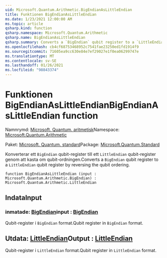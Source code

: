 ```yaml
---
uid: Microsoft.Quantum.Arithmetic.BigEndianAsLittleEndian
title: Funktionen BigEndianAsLittleEndian
ms.date: 1/23/2021 12:00:00 AM
ms.topic: article
qsharp.kind: function
qsharp.namespace: Microsoft.Quantum.Arithmetic
qsharp.name: BigEndianAsLittleEndian
qsharp.summary: Converts a `BigEndian` qubit register to a `LittleEndian` qubit register by reversing the qubit ordering.
ms.openlocfilehash: cb4cf68753468952c7541fae23250ed1fd1914f9
ms.sourcegitcommit: 71605ea9cc630e84e7ef29027e1f0ea06299747e
ms.translationtype: MT
ms.contentlocale: sv-SE
ms.lasthandoff: 01/26/2021
ms.locfileid: "98843374"
---
```

# <a name="bigendianaslittleendian-function"></a><span data-ttu-id="8a0d9-102">Funktionen BigEndianAsLittleEndian</span><span class="sxs-lookup"><span data-stu-id="8a0d9-102">BigEndianAsLittleEndian function</span></span>

<span data-ttu-id="8a0d9-103">Namnrymd: [Microsoft. Quantum. aritmetisk](xref:Microsoft.Quantum.Arithmetic)</span><span class="sxs-lookup"><span data-stu-id="8a0d9-103">Namespace: [Microsoft.Quantum.Arithmetic](xref:Microsoft.Quantum.Arithmetic)</span></span>

<span data-ttu-id="8a0d9-104">Paket: [Microsoft. Quantum. standard](https://nuget.org/packages/Microsoft.Quantum.Standard)</span><span class="sxs-lookup"><span data-stu-id="8a0d9-104">Package: [Microsoft.Quantum.Standard](https://nuget.org/packages/Microsoft.Quantum.Standard)</span></span>


<span data-ttu-id="8a0d9-105">Konverterar ett `BigEndian` qubit-register till ett `LittleEndian` qubit-register genom att kasta om qubit-ordningen.</span><span class="sxs-lookup"><span data-stu-id="8a0d9-105">Converts a `BigEndian` qubit register to a `LittleEndian` qubit register by reversing the qubit ordering.</span></span>

```qsharp
function BigEndianAsLittleEndian (input : Microsoft.Quantum.Arithmetic.BigEndian) : Microsoft.Quantum.Arithmetic.LittleEndian
```


## <a name="input"></a><span data-ttu-id="8a0d9-106">Indata</span><span class="sxs-lookup"><span data-stu-id="8a0d9-106">Input</span></span>

### <a name="input--bigendian"></a><span data-ttu-id="8a0d9-107">inmatade: [BigEndian](xref:Microsoft.Quantum.Arithmetic.BigEndian)</span><span class="sxs-lookup"><span data-stu-id="8a0d9-107">input : [BigEndian](xref:Microsoft.Quantum.Arithmetic.BigEndian)</span></span>

<span data-ttu-id="8a0d9-108">Qubit-register i `BigEndian` format.</span><span class="sxs-lookup"><span data-stu-id="8a0d9-108">Qubit register in `BigEndian` format.</span></span>



## <a name="output--littleendian"></a><span data-ttu-id="8a0d9-109">Utdata: [LittleEndian](xref:Microsoft.Quantum.Arithmetic.LittleEndian)</span><span class="sxs-lookup"><span data-stu-id="8a0d9-109">Output : [LittleEndian](xref:Microsoft.Quantum.Arithmetic.LittleEndian)</span></span>

<span data-ttu-id="8a0d9-110">Qubit-register i `LittleEndian` format.</span><span class="sxs-lookup"><span data-stu-id="8a0d9-110">Qubit register in `LittleEndian` format.</span></span>